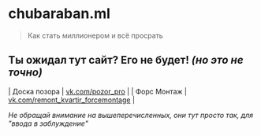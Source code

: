# chubaraban.ml
>Как стать миллионером и всё просрать

## Ты ожидал тут сайт? Его не будет! *(но это не точно)*

| Доска позора  | [vk.com/pozor_pro](https://vk.com/pozor_pro)  |
| Форс Монтаж  | [vk.com/remont_kvartir_forcemontage](https://vk.com/remont_kvartir_forcemontage)  |

*Не обращай внимание на вышеперечисленных, они тут просто так, для "ввода в заблуждение"*
